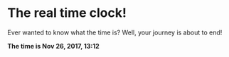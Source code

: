 # The real time clock!

Ever wanted to know what the time is? Well, your journey is about to end!

**The time is Nov 26, 2017, 13:12**
